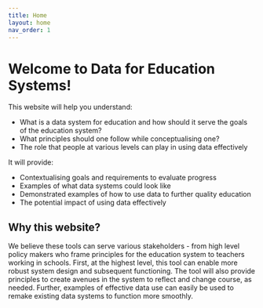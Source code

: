 ```yaml
---
title: Home
layout: home
nav_order: 1
---
```


# Welcome to Data for Education Systems!

This website will help you understand:
- What is a data system for education and how should it serve the goals of the education system?
- What principles should one follow while conceptualising one?
- The role that people at various levels can play in using data effectively

It will provide:
- Contextualising goals and requirements to evaluate progress
- Examples of what data systems could look like
- Demonstrated examples of how to use data to further quality education
- The potential impact of using data effectively

## Why this website?
We believe these tools can serve various stakeholders - from high level policy makers who frame principles for the education system to teachers working in schools. First, at the highest level, this tool can enable more robust system design and subsequent functioning. The tool will also provide principles to create avenues in the system to reflect and change course, as needed. Further, examples of effective data use can easily be used to remake existing data systems to function more smoothly.